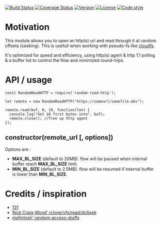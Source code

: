 [![Build Status](https://travis-ci.org/131/random-read-http.svg?branch=master)](https://travis-ci.org/131/random-read-http)
[![Coverage Status](https://coveralls.io/repos/github/131/random-read-http/badge.svg?branch=master)](https://coveralls.io/github/131/random-read-http?branch=master)
[![Version](https://img.shields.io/npm/v/random-read-http.svg)](https://www.npmjs.com/package/random-read-http)
[![License](https://img.shields.io/badge/license-MIT-blue.svg)](http://opensource.org/licenses/MIT)
[![Code style](https://img.shields.io/badge/code%2fstyle-ivs-green.svg)](https://www.npmjs.com/package/eslint-plugin-ivs)



# Motivation

This module allows you to open an http(s) url and read through it at random offsets (seeking). This is usefull when working with pseudo-fs like [cloudfs](https://github.com/131/cloudfs).

It's optimized for speed and efficiency, using http(s) agent & http 1.1 polling & a buffer list to control the flow and minimized round-trips.


# API / usage

```
const RandomReadHTTP = require('random-read-http');

let remote = new RandomReadHTTP("https://someurl/somefile.mkv");

remote.read(buf, 0, 10, function(len) {
  console.log("Got 10 first bytes into", buf);
  remote.close(); //free up http agent
});

```

## constructor(remote_url [, options]) 
Options are :
* **MAX_BL_SIZE** (default to 20MB). flow will be paused when internal buffer reach **MAX_BL_SIZE** limit.
* **MIN_BL_SIZE** (default to 2.5MB). flow will be resumed if internal buffer is lower than **MIN_BL_SIZE**.



# Credits / inspiration
* [131](https://github.com/131)
* [Nick Craig-Wood' rclone/vfs/read/doSeek](https://github.com/ncw/rclone/blob/master/vfs/read.go#L217)
* [mafintosh' random-access-stuffs](https://github.com/random-access-storage)

